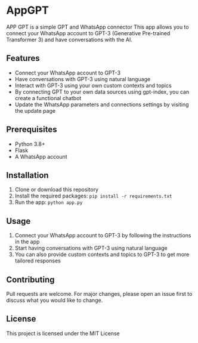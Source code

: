 # AppGPT
APP GPT is a simple GPT and WhatsApp connector 
This app allows you to connect your WhatsApp account to GPT-3 (Generative Pre-trained Transformer 3) and have conversations with the AI.

## Features

- Connect your WhatsApp account to GPT-3
- Have conversations with GPT-3 using natural language
- Interact with GPT-3 using your own custom contexts and topics
- By connecting GPT to your own data sources using gpt-index, you can create a functional chatbot
- Update the WhatsApp parameters and connections settings by visiting the update page

## Prerequisites

- Python 3.8+
- Flask
- A WhatsApp account

## Installation

1. Clone or download this repository
2. Install the required packages: `pip install -r requirements.txt`
3. Run the app: `python app.py`

## Usage

1. Connect your WhatsApp account to GPT-3 by following the instructions in the app
2. Start having conversations with GPT-3 using natural language
3. You can also provide custom contexts and topics to GPT-3 to get more tailored responses

## Contributing

Pull requests are welcome. For major changes, please open an issue first to discuss what you would like to change.

## License

This project is licensed under the MIT License
